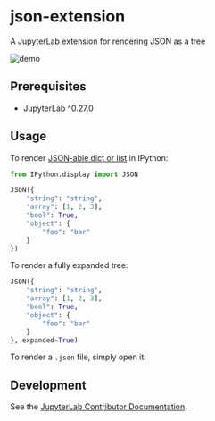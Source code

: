 # json-extension

A JupyterLab extension for rendering JSON as a tree

![demo](http://g.recordit.co/mqve0QPqyM.gif)

## Prerequisites

- JupyterLab ^0.27.0

## Usage

To render [JSON-able dict or list](https://ipython.org/ipython-doc/3/api/generated/IPython.display.html#IPython.display.JSON) in IPython:

```python
from IPython.display import JSON

JSON({
    "string": "string",
    "array": [1, 2, 3],
    "bool": True,
    "object": {
        "foo": "bar"
    }
})
```

To render a fully expanded tree:

```python
JSON({
    "string": "string",
    "array": [1, 2, 3],
    "bool": True,
    "object": {
        "foo": "bar"
    }
}, expanded=True)
```

To render a `.json` file, simply open it:

## Development

See the [JupyterLab Contributor Documentation](https://github.com/jupyterlab/jupyterlab/blob/3.2.x/CONTRIBUTING.md).

